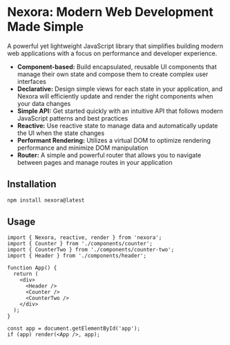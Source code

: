 # Nexora: Modern Web Development Made Simple

A powerful yet lightweight JavaScript library that simplifies building modern web applications with a focus on performance and developer experience.

- **Component-based:** Build encapsulated, reusable UI components that manage their own state and compose them to create complex user interfaces
- **Declarative:** Design simple views for each state in your application, and Nexora will efficiently update and render the right components when your data changes
- **Simple API:** Get started quickly with an intuitive API that follows modern JavaScript patterns and best practices
- **Reactive:** Use reactive state to manage data and automatically update the UI when the state changes
- **Performant Rendering:** Utilizes a virtual DOM to optimize rendering performance and minimize DOM manipulation
- **Router:** A simple and powerful router that allows you to navigate between pages and manage routes in your application

## Installation

```bash
npm install nexora@latest
```

## Usage

```tsx
import { Nexora, reactive, render } from 'nexora';
import { Counter } from './components/counter';
import { CounterTwo } from './components/counter-two';
import { Header } from './components/header';

function App() {
  return (
    <div>
      <Header />
      <Counter />
      <CounterTwo />
    </div>
  );
}

const app = document.getElementById('app');
if (app) render(<App />, app);
```
